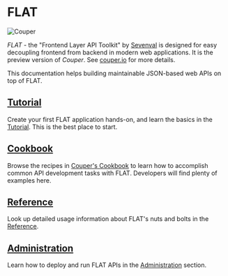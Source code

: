 # FLAT

![Couper](https://couper.io/assets/images/couper-logo.svg)

_FLAT_ - the "Frontend Layer API Toolkit" by [Sevenval](https://www.sevenval.com/) is designed
for easy decoupling frontend from backend in modern web applications. It is the
preview version of _Couper_. See [couper.io](https://couper.io/) for more
details.

This documentation helps building maintainable JSON-based web APIs
on top of FLAT.

## [Tutorial](tutorial/README.md)

Create your first FLAT application hands-on, and learn the basics in the [Tutorial](tutorial/README.md).
This is the best place to start.

## [Cookbook](cookbook/README.md)

Browse the recipes in [Couper's Cookbook](cookbook/README.md) to learn
how to accomplish common API development tasks with FLAT. Developers will find plenty of examples here.

## [Reference](reference/README.md)

Look up detailed usage information about FLAT's nuts and bolts in the [Reference](reference/README.md).

## [Administration](administration/README.md)

Learn how to deploy and run FLAT APIs in the [Administration](administration/README.md) section.
